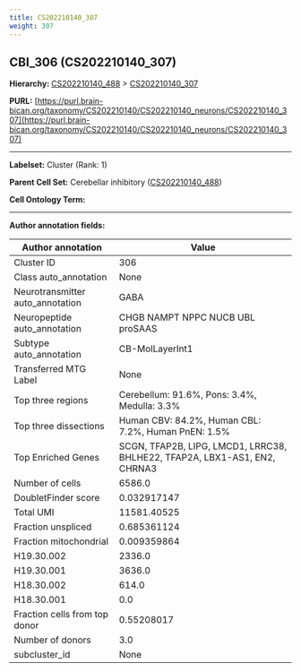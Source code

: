 ```yaml
---
title: CS202210140_307
weight: 307
---
```

## CBI_306 (CS202210140_307)
<b>Hierarchy: </b>
[CS202210140_488](../CS202210140_488) >
[CS202210140_307](../CS202210140_307)

**PURL:** [https://purl.brain-bican.org/taxonomy/CS202210140/CS202210140_neurons/CS202210140_307](https://purl.brain-bican.org/taxonomy/CS202210140/CS202210140_neurons/CS202210140_307)

---


**Labelset:** Cluster (Rank: 1)

**Parent Cell Set:** Cerebellar inhibitory ([CS202210140_488](../CS202210140_488))



**Cell Ontology Term:** 

[MARKER GENES.]: #


---

[TRANSFERRED ANNOTATIONS.]: #


[AUTHOR ANNOTATION FIELDS.]: #


**Author annotation fields:**

| Author annotation | Value |
|-------------------|-------|
|Cluster ID|306|
|Class auto_annotation|None|
|Neurotransmitter auto_annotation|GABA|
|Neuropeptide auto_annotation|CHGB NAMPT NPPC NUCB UBL proSAAS|
|Subtype auto_annotation|CB-MolLayerInt1|
|Transferred MTG Label|None|
|Top three regions|Cerebellum: 91.6%, Pons: 3.4%, Medulla: 3.3%|
|Top three dissections|Human CBV: 84.2%, Human CBL: 7.2%, Human PnEN: 1.5%|
|Top Enriched Genes|SCGN, TFAP2B, LIPG, LMCD1, LRRC38, BHLHE22, TFAP2A, LBX1-AS1, EN2, CHRNA3|
|Number of cells|6586.0|
|DoubletFinder score|0.032917147|
|Total UMI|11581.40525|
|Fraction unspliced|0.685361124|
|Fraction mitochondrial|0.009359864|
|H19.30.002|2336.0|
|H19.30.001|3636.0|
|H18.30.002|614.0|
|H18.30.001|0.0|
|Fraction cells from top donor|0.55208017|
|Number of donors|3.0|
|subcluster_id|None|
